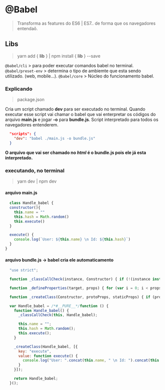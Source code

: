 # @Babel

  >Transforma as features do ES6 | ES7.. de forma que os navegadores entendaõ.

## Libs

  > yarn add { **lib** }  |  npm install { **lib** } --save

  ``@babel/cli`` >  para poder executar comandos babel no terminal.
  ``@babel/preset-env`` > determina o tipo de ambiemte que esta sendo utilizado. (web, mobile...).
  ``@babel/core`` > Núcleo do funcionamento babel.

### Explicando

  > package.json

  Cria um script chamado **dev** para ser executado no terminal. Quando executar esse script vai chamar o babel que vai enterpretar os códigos do arquivo **main.js** e jogar **-o** para **bundle.js**. Script interpretado para todos os navegadores entenderem.

  ```json
    "scripts": {
      "dev": "babel ./main.js -o bundle.js"
    }
  ```

  **O arquivo que vai ser chamado no *html* é o bundle.js pois ele já esta interpretado.**

### executando, no terminal

  > yarn dev | npm dev

#### arquivo main.js

  ```js
    class Handle_babel {
    constructor(){
      this.name = ""
      this.hash = Math.random()
      this.execute()
    }

    execute() {
      console.log(`User: ${this.name} \n Id: ${this.hash}`)
    }
  }
  ```

#### arquivo bundle.js -> babel cria ele automaticamento

  ```js
    "use strict";

    function _classCallCheck(instance, Constructor) { if (!(instance instanceof Constructor)) { throw new TypeError("Cannot call a class as a function"); } }

    function _defineProperties(target, props) { for (var i = 0; i < props.length; i++) { var descriptor = props[i]; descriptor.enumerable = descriptor.enumerable || false; descriptor.configurable = true; if ("value" in descriptor) descriptor.writable = true; Object.defineProperty(target, descriptor.key, descriptor); } }

    function _createClass(Constructor, protoProps, staticProps) { if (protoProps) _defineProperties(Constructor.prototype, protoProps); if (staticProps) _defineProperties(Constructor, staticProps); return Constructor; }

    var Handle_babel = /*#__PURE__*/function () {
      function Handle_babel() {
        _classCallCheck(this, Handle_babel);

        this.name = "";
        this.hash = Math.random();
        this.execute();
      }

      _createClass(Handle_babel, [{
        key: "execute",
        value: function execute() {
          console.log("User: ".concat(this.name, " \n Id: ").concat(this.hash));
        }
      }]);

      return Handle_babel;
    }();
  ```
